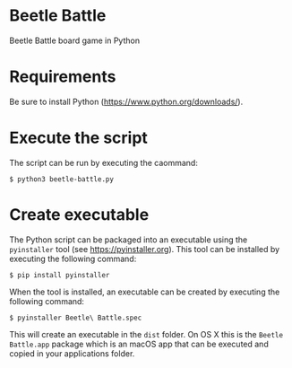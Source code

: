 # Beetle Battle
Beetle Battle board game in Python

# Requirements
Be sure to install Python (https://www.python.org/downloads/).

# Execute the script
The script can be run by executing the caommand:
```
$ python3 beetle-battle.py
```

# Create executable
The Python script can be packaged into an executable using the ``pyinstaller`` tool (see https://pyinstaller.org). This tool can be installed by executing the following command:
```
$ pip install pyinstaller
```

When the tool is installed, an executable can be created by executing the following command:
```
$ pyinstaller Beetle\ Battle.spec 
```

This will create an executable in the `dist` folder. On OS X this is the ``Beetle Battle.app`` package which is an macOS app that can be executed and copied in your applications folder.